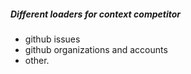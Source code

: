 ##### Different loaders for context competitor


- github issues
- github organizations and accounts
- other.